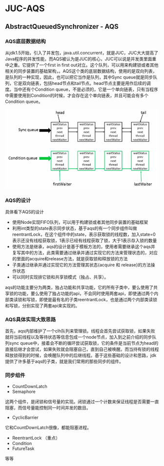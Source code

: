 # JUC-AQS

## AbstractQueuedSynchronizer - AQS

### AQS底层数据结构

从jdk1.5开始，引入了并发包，java.util.concurrent，就是JUC，JUC大大提高了Java程序的并发性能，而AQS被认为是JUC的核心，JUC可以说是并发类里面重中之重。它提供了一个first in first out对立。这个队列，可以用来构建锁或者其他相关的同步装置的基础架构，。AQS这个类的底层数据结构，使用的是双向列表，是队列的一种实现，因此，也可以把它当作是队列，其中Sync queue就是同步队列，它是双向链表，包括head节点和tail节点。head节点主要是用作后续的调度。当中还有个Condition queue，不是必须的，它是一个单向链表，只有当程序中需要使用到Condition的时候，才会存在这个单向链表，并且可能会有多个Condition queue。

![7.1AQS底层数据结构.png](imgs/7.1AQS底层数据结构.png)

### AQS的设计

具体看下AQS的设计

- 使用Node实现FIFO队列，可以用于构建锁或者其他同步装置的基础框架
- 利用int类型的state表示同步状态，基于aqs的有一个同步组件叫做reentrantLock，在这个组件中的state，表示获取锁的线程数，加入state=0表示还没有线程获取锁，1表示已经有线程获取了锁，大于1表示存入锁的数量
- 使用方法是继承，aqs的设计是基于模板方法的，使用者需要继承这个aqs并复写其中的方法，此类需要通过继承并通过实现它的方法来管理状态的，对应的里面的acquire和release方法，就是获取锁和释放锁的方法
- 子类通过继承并通过实现它的方法管理其状态{acquire 和 release}的方法操作状态
- 可以同时实现排它锁和共享锁模式（独占、共享）。

aqs的功能主要分为两类，独占功能和共享功能，它的所有子类中，要么使用了共享锁的功能，要么使用了独占功能的api，不会同时使用两套api，即使通过两个内部类读锁和写锁，即使是最有名的子类reentrantLock，也是通过两个内部类读锁和写锁，分别实现了两套api来实现的。

### AQS具体实现大致思路

首先，aqs内部维护了一个clh队列来管理锁。线程会首先尝试获取锁，如果失败就将当前线程以及等待状态等信息包成一个node节点，加入到之前介绍的同步队列sync queue中，接着会不断的循环尝试获取锁，它的条件是当前节点为head的直接后继才会尝试，如果失败就会阻塞自己，直到自己被唤醒。而当持有锁的线程释放锁得到的时候，会唤醒队列中的后继线程。基于这些基础的设计和思路，jdk提供了许多基于aqs的子类，就是我们常用的那些同步的组件。

### 同步组件

- CountDownLatch
- Semaphore

这两个组件，是闭锁和信号量的实现。闭锁通过一个计数来保证线程是否需要一直阻塞，而信号量能控制同一时间并发的数目。

- CyclicBarrier

它和CountDownLatch很像，都能阻塞进程。

- ReentrantLock （重点）
- Condition
- FutureTask

等等